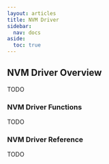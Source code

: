 ```yaml
---
layout: articles
title: NVM Driver
sidebar:
  nav: docs
aside:
  toc: true
---
```


## NVM Driver Overview 

TODO

### NVM Driver Functions

TODO

### NVM Driver Reference

TODO
